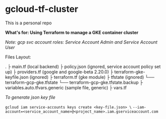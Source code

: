 # gcloud-tf-cluster

This is a personal repo

**What's for: Using Terraform to manage a GKE container cluster**

*Note: gcp svc account roles: Service Account Admin and Service Account User*

Files Layout:

.
├ main.tf (local backend)
├ policy.json (ignored, service account policy set up)
├ providers.tf (google and google-beta 2.20.0)
├ terraform-gke-keyfile.json (ignored)
├ terraform.tf (gke module)
├ tfstate (ignored)
   	└── terraform-gcp-gke.tfstate
	   └── terraform-gcp-gke.tfstate.backup
├ variables.auto.tfvars.generic (sample file, generic)
├ vars.tf

*To generate json key file*

`gcloud iam service-accounts keys create <key-file.json> \`
`--iam-account=<service_account_name>@<project_name>.iam.gserviceaccount.com`